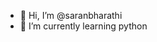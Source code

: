 - 👋 Hi, I’m @saranbharathi
- 🌱 I’m currently learning python

<!---
saranbharathi/saranbharathi is a ✨ special ✨ repository because its `README.md` (this file) appears on your GitHub profile.
You can click the Preview link to take a look at your changes.
--->
